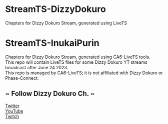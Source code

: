 # StreamTS-DizzyDokuro
Chapters for Dizzy Dokuro Stream, generated using LiveTS

# StreamTS-InukaiPurin
Chapters for Dizzy Dokuro Stream, generated using CA6-LiveTS tools.  
This repo will contain LiveTS files for some Dizzy Dokuro YT streams broadcast after June 24 2023.  
This repo is managed by CA6-LiveTS; it is not affiliated with Dizzy Dokuro or Phase-Connect.  

## ~ Follow Dizzy Dokuro Ch.   ~  
[Twitter](https://twitter.com/dizzydokuro)  
[YouTube](https://www.youtube.com/@dizzydokuro)  
[Twitch](https://www.twitch.tv/dizzydokuro)  
